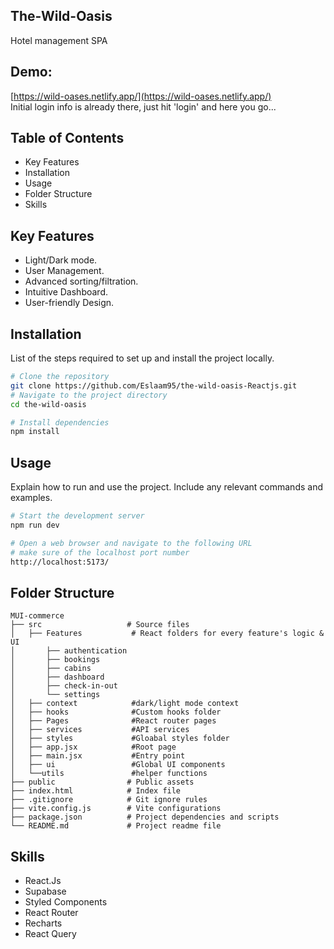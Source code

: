 ## The-Wild-Oasis

Hotel management SPA

## Demo:  

[https://wild-oases.netlify.app/](https://wild-oases.netlify.app/)
<br/>Initial login info is already there, just hit 'login' and here you go...


## Table of Contents
- Key Features
- Installation
- Usage
- Folder Structure
- Skills


## Key Features
- Light/Dark mode.  
- User Management.
- Advanced sorting/filtration.
- Intuitive Dashboard.
- User-friendly Design.

## Installation
List of the steps required to set up and install the project locally.

```bash
# Clone the repository
git clone https://github.com/Eslaam95/the-wild-oasis-Reactjs.git
# Navigate to the project directory
cd the-wild-oasis

# Install dependencies
npm install
```
## Usage
Explain how to run and use the project. Include any relevant commands and examples.


```bash
# Start the development server
npm run dev

# Open a web browser and navigate to the following URL
# make sure of the localhost port number
http://localhost:5173/
```

## Folder Structure

```
MUI-commerce
├── src                   # Source files
│   ├── Features           # React folders for every feature's logic & UI
│       ├── authentication  
│       ├── bookings        
│       ├── cabins           
│       ├── dashboard           
│       ├── check-in-out            
│       └── settings           
│   ├── context            #dark/light mode context
│   ├── hooks              #Custom hooks folder
│   ├── Pages              #React router pages
│   ├── services           #API services
│   ├── styles             #Gloabal styles folder
│   ├── app.jsx            #Root page
│   ├── main.jsx           #Entry point
│   ├── ui                 #Global UI components
│   └──utils               #helper functions
├── public                # Public assets
├── index.html            # Index file
├── .gitignore            # Git ignore rules
├── vite.config.js        # Vite configurations
├── package.json          # Project dependencies and scripts
└── README.md             # Project readme file
```

## Skills

- React.Js
- Supabase 
-  Styled Components 
-  React Router 
-  Recharts
-  React Query
